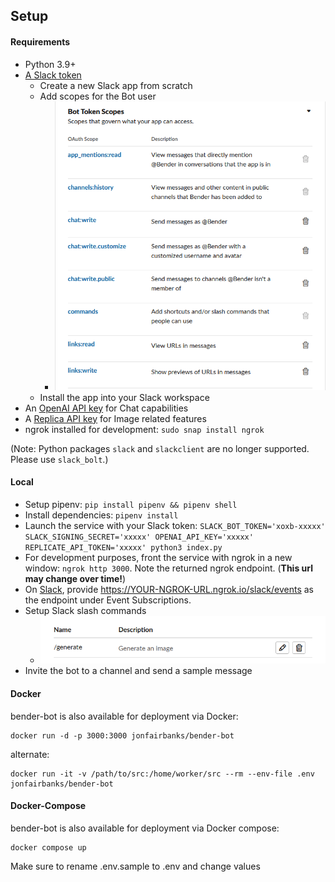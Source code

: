 ## Setup

#### Requirements

- Python 3.9+
- [A Slack token](https://api.slack.com/apps)
	- Create a new Slack app from scratch
	- Add scopes for the Bot user
		- ![bender-bot-scopes](../images/scopes.png)
	- Install the app into your Slack workspace
- An [OpenAI API key](https://platform.openai.com/account/api-keys) for Chat capabilities
- A [Replica API key](https://replicate.com/account) for Image related features
- ngrok installed for development: `sudo snap install ngrok`

(Note: Python packages `slack` and `slackclient` are no longer supported. Please use `slack_bolt`.)

#### Local

- Setup pipenv: `pip install pipenv && pipenv shell`
- Install dependencies: `pipenv install`
- Launch the service with your Slack token: `SLACK_BOT_TOKEN='xoxb-xxxxx' SLACK_SIGNING_SECRET='xxxxx' OPENAI_API_KEY='xxxxx' REPLICATE_API_TOKEN='xxxxx' python3 index.py` 
- For development purposes, front the service with ngrok in a new window: `ngrok http 3000`. Note the returned ngrok endpoint. (**This url may change over time!**)
- On [Slack](https://api.slack.com/apps), provide https://YOUR-NGROK-URL.ngrok.io/slack/events as the endpoint under Event Subscriptions.
- Setup Slack slash commands
	- ![bender-bot-slash](../images/slash.png)
- Invite the bot to a channel and send a sample message

#### Docker

bender-bot is also available for deployment via Docker:
```
docker run -d -p 3000:3000 jonfairbanks/bender-bot
```
alternate:
```
docker run -it -v /path/to/src:/home/worker/src --rm --env-file .env jonfairbanks/bender-bot
```
#### Docker-Compose

bender-bot is also available for deployment via Docker compose:
```
docker compose up
```
Make sure to rename .env.sample to .env and change values